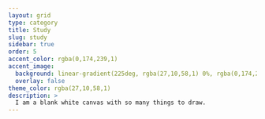 ```yaml
---
layout: grid
type: category
title: Study
slug: study
sidebar: true
order: 5
accent_color: rgba(0,174,239,1)
accent_image:
  background: linear-gradient(225deg, rgba(27,10,58,1) 0%, rgba(0,174,239,1) 80%)
  overlay: false
theme_color: rgba(27,10,58,1)
description: >
  I am a blank white canvas with so many things to draw.
---
```

